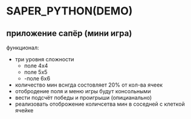 # SAPER_PYTHON(DEMO)
## приложение сапёр (мини игра)
функционал:
 - три уровня сложности
   - поле 4х4
   - поле 5х5
   - -поле 6х6
 - количество мин вснгда состовляет 20% от кол-ва ячеек
 - отобродение поля и меню игры будут консольными
 - вести подсчёт победы и проигрыши
   (опицианально)
 - реализовать отоброжение количсетва мин в соседней с клеткой ячейке